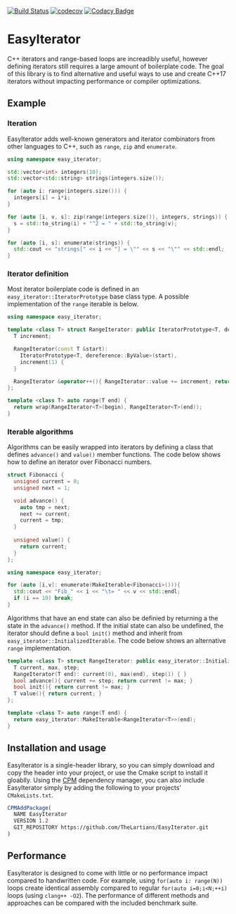 [![Build Status](https://travis-ci.com/TheLartians/EasyIterator.svg?branch=master)](https://travis-ci.com/TheLartians/EasyIterator)
[![codecov](https://codecov.io/gh/TheLartians/EasyIterator/branch/master/graph/badge.svg)](https://codecov.io/gh/TheLartians/EasyIterator)
[![Codacy Badge](https://api.codacy.com/project/badge/Grade/eda53bd4cfa84a91b10cf814ed0eb04c)](https://www.codacy.com/app/TheLartians/EasyIterator?utm_source=github.com&amp;utm_medium=referral&amp;utm_content=TheLartians/EasyIterator&amp;utm_campaign=Badge_Grade)

# EasyIterator

C++ iterators and range-based loops are increadibly useful, however defining iterators still requires a large amount of boilerplate code.
The goal of this library is to find alternative and useful ways to use and create C++17 iterators without impacting performance or compiler optimizations.

## Example

### Iteration

EasyIterator adds well-known generators and iterator combinators from other languages to C++, such as `range`, `zip` and `enumerate`. 

```cpp
using namespace easy_iterator;

std::vector<int> integers(10);
std::vector<std::string> strings(integers.size());

for (auto i: range(integers.size())) {
  integers[i] = i*i;
}

for (auto [i, v, s]: zip(range(integers.size()), integers, strings)) {
  s = std::to_string(i) + "^2 = " + std::to_string(v);
}

for (auto [i, s]: enumerate(strings)) {
  std::cout << "strings[" << i << "] = \"" << s << "\"" << std::endl;
}
```

### Iterator definition

Most iterator boilerplate code is defined in an `easy_iterator::IteratorPrototype` base class type.
A possible implementation of the `range` iterable is below.

```cpp
using namespace easy_iterator;

template <class T> struct RangeIterator: public IteratorPrototype<T, dereference::ByValue> {
  T increment;

  RangeIterator(const T &start):
    IteratorPrototype<T, dereference::ByValue>(start),
    increment(1) {
  }

  RangeIterator &operator++(){ RangeIterator::value += increment; return *this; }
};

template <class T> auto range(T end) {
  return wrap(RangeIterator<T>(begin), RangeIterator<T>(end));
}
```

### Iterable algorithms

Algorithms can be easily wrapped into iterators by defining a class that defines `advance()` and `value()` member functions. The code below shows how to define an iterator over Fibonacci numbers.

```cpp
struct Fibonacci {
  unsigned current = 0;
  unsigned next = 1;

  void advance() {
    auto tmp = next;
    next += current;
    current = tmp;
  }
  
  unsigned value() {
    return current;
  }
};

using namespace easy_iterator;

for (auto [i,v]: enumerate(MakeIterable<Fibonacci>())){
  std::cout << "Fib_" << i << "\t= " << v << std::endl;
  if (i == 10) break;
}
```

Algorithms that have an end state can also be definied by returning a the state in the `advance()` method. If the initial state can also be undefined, the iterator should define a `bool init()` method and inherit from `easy_iterator::InitializedIterable`. The code below shows an alternative `range` implementation.

```cpp
template <class T> struct RangeIterator: public easy_iterator::InitializedIterable {
  T current, max, step;
  RangeIterator(T end): current(0), max(end), step(1) { }
  bool advance(){ current += step; return current != max; }
  bool init(){ return current != max; }
  T value(){ return current; }
};

template <class T> auto range(T end) {
  return easy_iterator::MakeIterable<RangeIterator<T>>(end);
}
```

## Installation and usage

EasyIterator is a single-header library, so you can simply download and copy the header into your project, or use the Cmake script to install it gloablly.
Using the [CPM](https://github.com/TheLartians/CPM) dependency manager, you can also include EasyIterator simply by adding the following to your projects' `CMakeLists.txt`.

```cmake
CPMAddPackage(
  NAME EasyIterator
  VERSION 1.2
  GIT_REPOSITORY https://github.com/TheLartians/EasyIterator.git
)
```

## Performance

EasyIterator is designed to come with little or no performance impact compared to handwritten code. For example, using `for(auto i: range(N))` loops create identical assembly compared to regular `for(auto i=0;i<N;++i)` loops (using `clang++ -O2`).
The performance of different methods and approaches can be compared with the included benchmark suite. 
